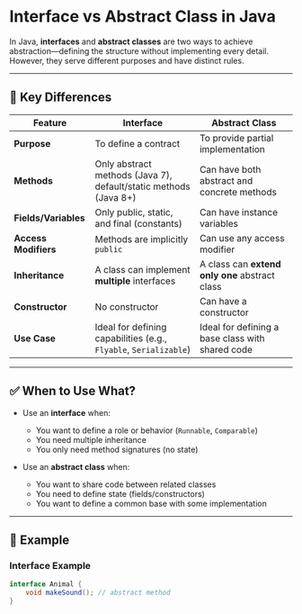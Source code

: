 # Interface vs Abstract Class in Java

In Java, **interfaces** and **abstract classes** are two ways to achieve abstraction—defining the structure without implementing every detail. However, they serve different purposes and have distinct rules.

---

## 🔑 Key Differences

| Feature                         | Interface                              | Abstract Class                          |
|----------------------------------|-----------------------------------------|------------------------------------------|
| **Purpose**                      | To define a contract                    | To provide partial implementation         |
| **Methods**                      | Only abstract methods (Java 7), default/static methods (Java 8+) | Can have both abstract and concrete methods |
| **Fields/Variables**             | Only public, static, and final (constants) | Can have instance variables                |
| **Access Modifiers**             | Methods are implicitly `public`         | Can use any access modifier               |
| **Inheritance**                  | A class can implement **multiple** interfaces | A class can **extend only one** abstract class |
| **Constructor**                  | No constructor                          | Can have a constructor                    |
| **Use Case**                     | Ideal for defining capabilities (e.g., `Flyable`, `Serializable`) | Ideal for defining a base class with shared code |

---

## ✅ When to Use What?

- Use an **interface** when:
  - You want to define a role or behavior (`Runnable`, `Comparable`)
  - You need multiple inheritance
  - You only need method signatures (no state)

- Use an **abstract class** when:
  - You want to share code between related classes
  - You need to define state (fields/constructors)
  - You want to define a common base with some implementation

---

## 🧪 Example

### Interface Example
```java
interface Animal {
    void makeSound(); // abstract method
}

